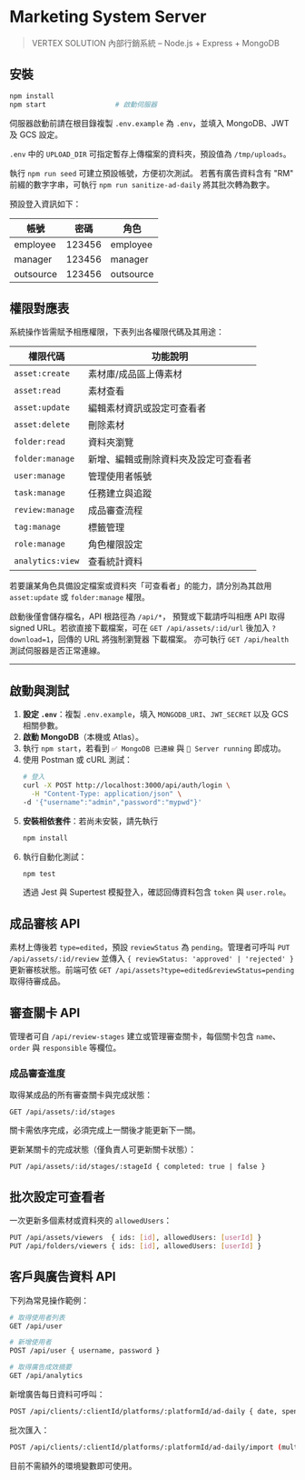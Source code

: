 # Marketing System Server

> VERTEX SOLUTION 內部行銷系統 – Node.js + Express + MongoDB

## 安裝
```bash
npm install
npm start                 # 啟動伺服器
```

伺服器啟動前請在根目錄複製 `.env.example` 為 `.env`，並填入 MongoDB、JWT 及 GCS 設定。

`.env` 中的 `UPLOAD_DIR` 可指定暫存上傳檔案的資料夾，預設值為 `/tmp/uploads`。

執行 `npm run seed` 可建立預設帳號，方便初次測試。
若舊有廣告資料含有 "RM" 前綴的數字字串，可執行
`npm run sanitize-ad-daily` 將其批次轉為數字。

預設登入資訊如下：

| 帳號 | 密碼  | 角色 |
|------|-------|------|
| employee  | 123456 | employee |
| manager   | 123456 | manager  |
| outsource | 123456 | outsource |

## 權限對應表
系統操作皆需賦予相應權限，下表列出各權限代碼及其用途：

| 權限代碼 | 功能說明 |
|-----------|---------|
| `asset:create`  | 素材庫/成品區上傳素材 |
| `asset:read`    | 素材查看 |
| `asset:update`  | 編輯素材資訊或設定可查看者 |
| `asset:delete`  | 刪除素材 |
| `folder:read`   | 資料夾瀏覽 |
| `folder:manage` | 新增、編輯或刪除資料夾及設定可查看者 |
| `user:manage`   | 管理使用者帳號 |
| `task:manage`   | 任務建立與追蹤 |
| `review:manage` | 成品審查流程 |
| `tag:manage`    | 標籤管理 |
| `role:manage`   | 角色權限設定 |
| `analytics:view`| 查看統計資料 |

若要讓某角色具備設定檔案或資料夾「可查看者」的能力，請分別為其啟用 `asset:update` 或 `folder:manage` 權限。

啟動後僅會儲存檔名，API 根路徑為 `/api/*`，
預覽或下載請呼叫相應 API 取得 signed URL。若欲直接下載檔案，可在
`GET /api/assets/:id/url` 後加入 `?download=1`，回傳的 URL 將強制瀏覽器
下載檔案。
亦可執行 `GET /api/health` 測試伺服器是否正常連線。

---

## 啟動與測試
1. **設定 `.env`**：複製 `.env.example`，填入 `MONGODB_URI`、`JWT_SECRET` 以及 GCS 相關參數。
2. **啟動 MongoDB**（本機或 Atlas）。
3. 執行 `npm start`，若看到 `✅ MongoDB 已連線` 與 `🚀 Server running` 即成功。
4. 使用 Postman 或 cURL 測試：
   ```bash
   # 登入
   curl -X POST http://localhost:3000/api/auth/login \
     -H "Content-Type: application/json" \
   -d '{"username":"admin","password":"mypwd"}'
   ```
5. **安裝相依套件**：若尚未安裝，請先執行
   ```bash
   npm install
   ```
6. 執行自動化測試：
   ```bash
   npm test
   ```
   透過 Jest 與 Supertest 模擬登入，確認回傳資料包含 `token` 與 `user.role`。

## 成品審核 API
素材上傳後若 `type=edited`，預設 `reviewStatus` 為 `pending`。管理者可呼叫
`PUT /api/assets/:id/review` 並傳入 `{ reviewStatus: 'approved' | 'rejected' }`
更新審核狀態。前端可依 `GET /api/assets?type=edited&reviewStatus=pending`
取得待審成品。

## 審查關卡 API
管理者可自 `/api/review-stages` 建立或管理審查關卡，每個關卡包含 `name`、`order` 與 `responsible` 等欄位。

### 成品審查進度
取得某成品的所有審查關卡與完成狀態：

```
GET /api/assets/:id/stages
```

關卡需依序完成，必須完成上一關後才能更新下一關。

更新某關卡的完成狀態（僅負責人可更新關卡狀態）：

```
PUT /api/assets/:id/stages/:stageId { completed: true | false }
```

## 批次設定可查看者
一次更新多個素材或資料夾的 `allowedUsers`：

```bash
PUT /api/assets/viewers  { ids: [id], allowedUsers: [userId] }
PUT /api/folders/viewers { ids: [id], allowedUsers: [userId] }
```

## 客戶與廣告資料 API
下列為常見操作範例：
```bash
# 取得使用者列表
GET /api/user

# 新增使用者
POST /api/user { username, password }

# 取得廣告成效摘要
GET /api/analytics
```
新增廣告每日資料可呼叫：
```bash
POST /api/clients/:clientId/platforms/:platformId/ad-daily { date, spent, ... }
```
批次匯入：
```bash
POST /api/clients/:clientId/platforms/:platformId/ad-daily/import (multipart/form-data)
```
目前不需額外的環境變數即可使用。

